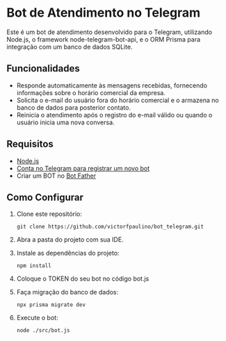 # Bot de Atendimento no Telegram

Este é um bot de atendimento desenvolvido para o Telegram, utilizando Node.js, o framework node-telegram-bot-api, e o ORM Prisma para integração com um banco de dados SQLite.

## Funcionalidades

- Responde automaticamente às mensagens recebidas, fornecendo informações sobre o horário comercial da empresa.
- Solicita o e-mail do usuário fora do horário comercial e o armazena no banco de dados para posterior contato.
- Reinicia o atendimento após o registro do e-mail válido ou quando o usuário inicia uma nova conversa.

## Requisitos

- [Node.js](https://nodejs.org/en/download)
- [Conta no Telegram para registrar um novo bot](https://web.telegram.org/k/)
- Criar um BOT no [Bot Father](https://t.me/botfather)

## Como Configurar

1. Clone este repositório:
   ```
   git clone https://github.com/victorfpaulino/bot_telegram.git
   ```

2. Abra a pasta do projeto com sua IDE.

3. Instale as dependências do projeto:
   ```
   npm install
   ```
4. Coloque o TOKEN do seu bot no código bot.js

5. Faça migração do banco de dados:
   ```
   npx prisma migrate dev
   ```

6. Execute o bot:
   ```
   node ./src/bot.js
   ```
